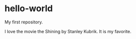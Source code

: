 # hello-world
My first repository.

I love the movie the Shining by Stanley Kubrik.
It is my favorite.
